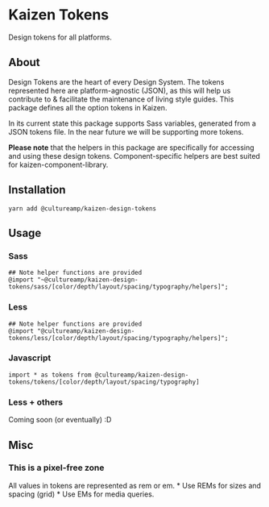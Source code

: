 # Kaizen Tokens
Design tokens for all platforms.

## About
Design Tokens are the heart of every Design System. The tokens represented here are platform-agnostic (JSON), as this will help us contribute to & facilitate the maintenance of living style guides. This package defines all the option tokens in Kaizen. 

In its current state this package supports Sass variables, generated from a JSON tokens file. In the near future we will be supporting more tokens. 

**Please note** that the helpers in this package are specifically for accessing and using these design tokens. Component-specific helpers are best suited for kaizen-component-library. 

## Installation
```
yarn add @cultureamp/kaizen-design-tokens
```

## Usage
### Sass
```
## Note helper functions are provided
@import "~@cultureamp/kaizen-design-tokens/sass/[color/depth/layout/spacing/typography/helpers]";
```

### Less
```
## Note helper functions are provided
@import "@cultureamp/kaizen-design-tokens/less/[color/depth/layout/spacing/typography/helpers]";
```

### Javascript 
```
import * as tokens from @cultureamp/kaizen-design-tokens/tokens/[color/depth/layout/spacing/typography]
```

### Less + others
Coming soon (or eventually) :D 

## Misc

### This is a pixel-free zone
All values in tokens are represented as rem or em.
    * Use REMs for sizes and spacing (grid)
    * Use EMs for media queries.
